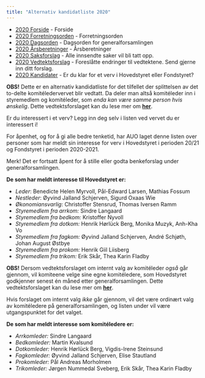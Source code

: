 ```yaml
---
title: "Alternativ kandidatliste 2020"
---
```


* [2020 Forside](/wiki/online/generalforsamlingen/genfors2020)   - Forside
* [2020 Forretningsorden](/wiki/online/generalforsamlingen/genfors2020/forretningsorden) - Forretningsorden
* [2020 Dagsorden](/wiki/online/generalforsamlingen/genfors2020/dagsorden) - Dagsorden for generalforsamlingen
* [2020 Årsberetninger](/wiki/online/generalforsamlingen/genfors2020/aarsberetninger) - Årsberetninger
* [2020 Saksforslag](/wiki/online/generalforsamlingen/genfors2020/saksforslag) - Alle innsendte saker vil bli tatt opp.
* [2020 Vedtektsforslag](/wiki/online/generalforsamlingen/genfors2020/vedtekstforslag) - Foreslåtte endringer til vedtektene. Send gjerne inn ditt forslag.
* [2020 Kandidater](/wiki/online/generalforsamlingen/genfors2020/valg) - Er du klar for et verv i Hovedstyret eller Fondstyret? 

**OBS!** Dette er en alternativ kandidatliste for det tilfellet der splittelsen av det to-delte komitéledervervet blir vedtatt. Da deler man altså komitéleder inn i styremedlem og komitéleder, som _enda kan være samme person hvis ønskelig_. Dette vedtektsforslaget kan du lese mer om [**her**](https://online.ntnu.no/wiki/online/generalforsamlingen/genfors2020/vedtekstforslag/#wiki-toc-forslag-23-splittelse-av-det-to-delte-vervet-auo).

Er du interessert i et verv? Legg inn deg selv i listen ved vervet du er interessert i!

For åpenhet, og for å gi alle bedre tenketid, har AUO laget denne listen over personer som har meldt sin interesse for verv i Hovedstyret i perioden 20/21 og Fondstyret i perioden 2020-2021.

Merk! Det er fortsatt åpent for å stille eller godta benkeforslag under generalforsamlingen.

**De som har meldt interesse til Hovedstyret er:**

* *Leder*: Benedicte Helen Myrvoll, Pål-Edward Larsen, Mathias Fossum
* *Nestleder*: Øyvind Jalland Schjerven, Sigurd Oxaas Wie
* *Økonomiansvarlig*: Christoffer Stensrud, Thomas Iversen Ramm
* *Styremedlem fra arrkom:* Sindre Langaard
* *Styremedlem fra bedkom:* Kristoffer Nyvoll
* *Styremedlem fra dotkom:* Henrik Hørlück Berg, Monika Muzyk, Anh-Kha Vo
* *Styremedlem fra fagkom:* Øyvind Jalland Schjerven, André Schjøth, Johan August Østbye  
* *Styremedlem fra prokom:* Henrik Giil Liisberg 
* *Styremedlem fra trikom:* Erik Skår, Thea Karin Fladby

**OBS!** Dersom vedtektsforslaget om internt valg av komitéleder _også_ går gjennom, vil komiteene velge sine egne komitéledere, som Hovedstyret godkjenner senest én måned etter generalforsamlingen. Dette vedtektsforslaget kan du lese mer om [**her**](https://online.ntnu.no/wiki/online/generalforsamlingen/genfors2020/vedtekstforslag/#wiki-toc-forslag-24-godkjenning-av-lederkandidater).

Hvis forslaget om internt valg _ikke_ går gjennom, vil det være ordinært valg av komitéledere på generalforsamlingen, og listen under vil være utgangspunktet for det valget.

**De som har meldt interesse som komitéledere er:**

* *Arrkomleder:* Sindre Langaard
* *Bedkomleder:* Martin Kvalsund
* *Dotkomleder:* Henrik Hørlück Berg, Vigdis-Irene Steinsund
* *Fagkomleder:* Øyvind Jalland Schjerven, Elise Stautland
* *Prokomleder:* Pål Andreas Morholmen
* *Trikomleder:* Jørgen Nummedal Sveberg, Erik Skår, Thea Karin Fladby